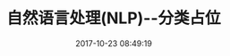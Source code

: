 ---
title: 自然语言处理(NLP)--分类占位
date: 2017-10-23 08:49:19
categories: 
 - 07.自然语言处理(NLP)
tags: 
 - 自然语言处理
 - NLP
---